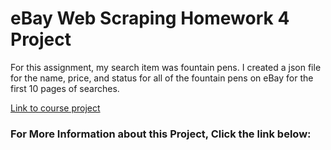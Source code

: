 # eBay Web Scraping Homework 4 Project

<addr> For this assignment, my search item was fountain pens. I created a json file for the name, price, and status for all of the fountain pens on eBay for the first 10 pages of searches. 

[Link to course project](https://github.com/mikeizbicki/cmc-csci040/tree/2020fall/hw_04)

### For More Information about this Project, Click the link below: 